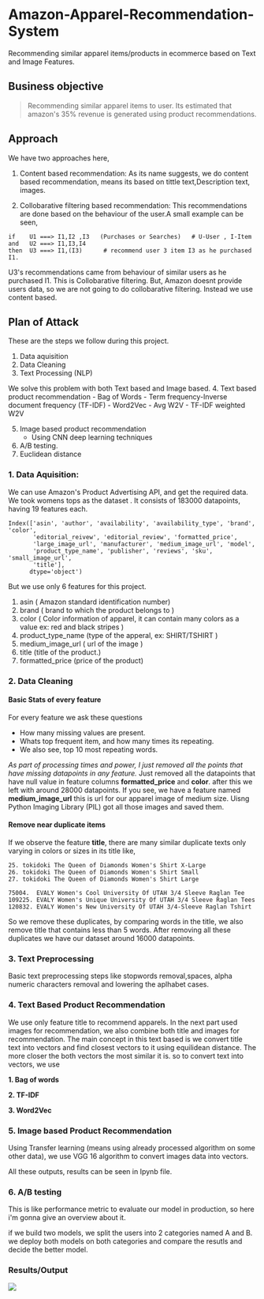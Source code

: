 
# Amazon-Apparel-Recommendation-System
Recommending similar apparel items/products in ecommerce based on Text and Image Features.

## Business objective 
> Recommending similar apparel items to user.
Its estimated that amazon's 35% revenue is generated using product recommendations.

## Approach

We have two approaches here, 

1. Content based recommendation:
As its name suggests, we do content based recommendation, means its based on tittle text,Description text, images.

2. Collobarative filtering based recommendation:
This recommendations are done based on the behaviour of the user.A small example can be seen,

```
if    U1 ===> I1,I2 ,I3   (Purchases or Searches)   # U-User , I-Item
and   U2 ===> I1,I3,I4
then  U3 ===> I1,(I3)      # recommend user 3 item I3 as he purchased I1.
```

U3's recommendations came from behaviour of similar users as he purchased I1. This is Collobarative filtering.
But, Amazon doesnt provide users data, so we are not going to do collobarative filtering. Instead we use content based.

## Plan of Attack

These are the steps we follow during this project.
1. Data aquisition
2. Data Cleaning
3. Text Processing (NLP)

We solve this problem with both Text based and Image based.
4. Text based product recommendation
    - Bag of Words
    - Term frequency-Inverse document frequency (TF-IDF)
    - Word2Vec
      - Avg W2V
      - TF-IDF weighted W2V
  
5. Image based product recommendation
    - Using CNN deep learning techniques
6. A/B testing.
7. Euclidean distance 

### 1. Data Aquisition:
We can use Amazon's Product Advertising API, and get the required data. We took womens tops as the dataset . It consists of 183000 datapoints, having 19 features each.
```
Index(['asin', 'author', 'availability', 'availability_type', 'brand', 'color',
       'editorial_reivew', 'editorial_review', 'formatted_price',
       'large_image_url', 'manufacturer', 'medium_image_url', 'model',
       'product_type_name', 'publisher', 'reviews', 'sku', 'small_image_url',
       'title'],
      dtype='object')
```
But we use only 6 features for this project.
1. asin  ( Amazon standard identification number)
2. brand ( brand to which the product belongs to )
3. color ( Color information of apparel, it can contain many colors as   a value ex: red and black stripes ) 
4. product_type_name (type of the apperal, ex: SHIRT/TSHIRT )
5. medium_image_url  ( url of the image )
6. title (title of the product.)
7. formatted_price (price of the product)

### 2. Data Cleaning

#### Basic Stats of every feature
For every feature we ask these questions
- How many missing values are present.
- Whats top frequent item, and how many times its repeating.
- We also see, top 10 most repeating words.

*As part of processing times and power, I just removed all the points that have missing datapoints in any feature.*
Just removed all the datapoints that have null value in feature columns **formatted_price** and **color**. after this we left with around 28000 datapoints.
If you see, we have a feature named **medium_image_url** this is url for our apparel image of medium size. Uisng Python Imaging Library (PIL) got all those images and saved them.

#### Remove near duplicate items
If we observe the feature **title**, there are many similar duplicate texts only varying in colors or sizes in its title like,
```
25. tokidoki The Queen of Diamonds Women's Shirt X-Large
26. tokidoki The Queen of Diamonds Women's Shirt Small
27. tokidoki The Queen of Diamonds Women's Shirt Large

75004.  EVALY Women's Cool University Of UTAH 3/4 Sleeve Raglan Tee
109225. EVALY Women's Unique University Of UTAH 3/4 Sleeve Raglan Tees
120832. EVALY Women's New University Of UTAH 3/4-Sleeve Raglan Tshirt
```
So we remove these duplicates, by comparing words in the title, we also remove title that contains less than 5 words.
After removing all these duplicates we have our dataset around 16000 datapoints.

### 3. Text Preprocessing
Basic text preprocessing steps like stopwords removal,spaces, alpha numeric characters removal and lowering the aplhabet cases.

### 4. Text Based Product Recommendation

We use only feature title to recommend apparels. In the next part used images for recommendation, we also combine both title and images for recommendation.
The main concept in this text based is we convert title text into vectors and find closest vectors to it using equilidean distance. The more closer the both vectors the most similar it is.
so to convert text into vectors, we use

**1. Bag of words**

**2. TF-IDF**

**3. Word2Vec**

### 5. Image based Product Recommendation

Using Transfer learning (means using already processed algorithm on some other data), we use VGG 16 algorithm to convert images data into vectors. 

All these outputs, results can be seen in Ipynb file.

### 6. A/B testing
This is like performance metric to evaluate our model in production, so here i'm gonna give an overview about it.

if we build two models, we split the users into 2 categories named A and B. we deploy both models on both categories and compare the resutls and decide the better model.


### Results/Output
![](images/recommendation.jpg)
